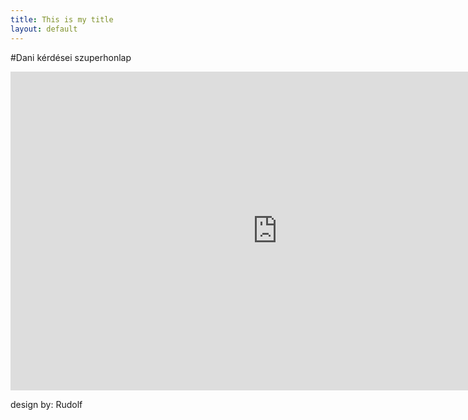 ```yaml
---
title: This is my title
layout: default
---
```


#Dani kérdései szuperhonlap

<iframe width="854" height="510" src="https://www.youtube.com/embed/ySBNUApK8Sg?t=3" frameborder="0" allowfullscreen></iframe>

design by: Rudolf